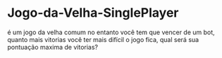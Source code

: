 # Jogo-da-Velha-SinglePlayer
é um jogo da velha comum no entanto você tem que vencer de um bot, quanto mais vitorias você ter mais difícil o jogo fica, qual será sua pontuação maxima de vitorias?
